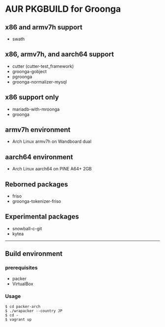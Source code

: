 AUR PKGBUILD for Groonga
===

## x86 and armv7h support

* swath

## x86, armv7h, and aarch64 support

* cutter (cutter-test_framework)
* groonga-gobject
* pgroonga
* groonga-normalizer-mysql

## x86 support only

* mariadb-with-mroonga
* groonga

## armv7h environment

* Arch Linux armv7h on Wandboard dual

## aarch64 environment

* Arch Linux aarch64 on PINE A64+ 2GB

## Reborned packages

* friso
* groonga-tokenizer-friso

## Experimental packages

* snowball-c-git
* kytea

---

## Build environment

### prerequisites

* packer
* VirtualBox

### Usage

```
$ cd packer-arch
$ ./wrapacker --country JP
$ cd -
$ vagrant up
```
